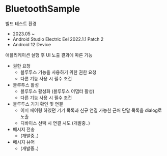 # BluetoothSample

빌드 테스트 환경
- 2023.05 ~
- Android Studio Electric Eel 2022.1.1 Patch 2
- Android 12 Device

애플리케이션 실행 후 UI 노출 결과에 따른 기능
- 권한 요청
  - 블루투스 기능을 사용하기 위한 권한 요청
  - 다른 기능 사용 시 필수 조건
- 블루투스 활성
  - 블루투스 활성화 (블루투스 어댑터 활성)
  - 다른 기능 사용 시 필수 조건
- 블루투스 기기 확인 및 연결
  - 이미 페어링 하였던 기기 목록과 신규 연결 가능한 근처 단말 목록을 dialog로 노출
  - 디바이스 선택 시 연결 시도 (개발중..)
- 메시지 전송
  - (개발중..)
- 메시지 뷰어
  - (개발중..)